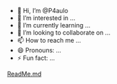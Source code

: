 - 👋 Hi, I’m @P4aulo
- 👀 I’m interested in ...
- 🌱 I’m currently learning ...
- 💞️ I’m looking to collaborate on ...
- 📫 How to reach me ...
- 😄 Pronouns: ...
- ⚡ Fun fact: ...

<!---
P4aulo/P4aulo is a ✨ special ✨ repository because its `README.md` (this file) appears on your GitHub profile.
You can click the Preview link to take a look at your changes.
--->
[ReadMe.md](https://github.com/P4aulo/P4aulo/files/14978811/ReadMe.md)
